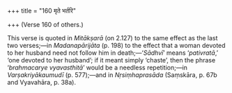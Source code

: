 +++
title = "160 मृते भर्तरि"

+++
(Verse 160 of others.)

This verse is quoted in *Mitākṣarā* (on 2.127) to the same effect as the
last two verses;—in *Madanapārijāta* (p. 198) to the effect that a woman
devoted to her husband need not follow him in death;—‘*Sādhvī*’ means
‘*pativratā*,’ ‘one devoted to her husband’; if it meant simply
‘chaste’, then the phrase ‘*brahmacarye vyavasthitā*’ would be a
needless repetition;—in *Varṣakriyākaumudī* (p. 577);—and in
*Nṛsiṃhaprasāda* (Saṃskāra, p. 67b and Vyavahāra, p. 38a).


